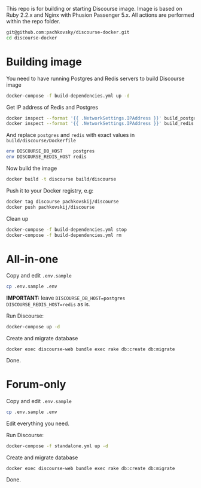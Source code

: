 This repo is for building or starting Discourse image. Image is based on Ruby 2.2.x and Nginx with Phusion Passenger 5.x.
All actions are performed within the repo folder.

```bash
git@github.com:pachkovsky/discourse-docker.git
cd discourse-docker
```

# Building image

You need to have running Postgres and Redis servers to build Discourse image

```bash
docker-compose -f build-dependencies.yml up -d
```

Get IP address of Redis and Postgres

```bash
docker inspect --format '{{ .NetworkSettings.IPAddress }}' build_postgres
docker inspect --format '{{ .NetworkSettings.IPAddress }}' build_redis
```

And replace `postgres` and `redis` with exact values in `build/discourse/Dockerfile`

```bash
env DISCOURSE_DB_HOST    postgres
env DISCOURSE_REDIS_HOST redis
```

Now build the image

```bash
docker build -t discourse build/discourse
```

Push it to your Docker registry, e.g:

```bash
docker tag discourse pachkovskij/discourse
docker push pachkovskij/discourse
```

Clean up

```bash
docker-compose -f build-dependencies.yml stop
docker-compose -f build-dependencies.yml rm
```

# All-in-one

Copy and edit `.env.sample`

```bash
cp .env.sample .env
```

**IMPORTANT:** leave `DISCOURSE_DB_HOST=postgres` `DISCOURSE_REDIS_HOST=redis` as is.

Run Discourse:

```bash
docker-compose up -d
```

Create and migrate database
```
docker exec discourse-web bundle exec rake db:create db:migrate
```

Done.

# Forum-only

Copy and edit `.env.sample`

```bash
cp .env.sample .env
```

Edit everything you need.

Run Discourse:

```bash
docker-compose -f standalone.yml up -d
```

Create and migrate database
```
docker exec discourse-web bundle exec rake db:create db:migrate
```

Done.